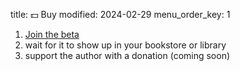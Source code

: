 title: 💵 Buy
modified: 2024-02-29
menu_order_key: 1


1.  [Join the beta]({filename}/news/beta.md)
2.  wait for it to show up in your bookstore or library
3.  support the author with a donation (coming soon)
